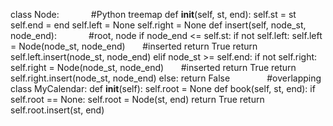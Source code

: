 class Node:             #Python treemap
def __init__(self, st, end):
self.st = st
self.end = end
self.left = None
self.right = None
def insert(self, node_st, node_end):             #root, node
if node_end <= self.st:
if not self.left:
self.left = Node(node_st, node_end)        #inserted
return True
return self.left.insert(node_st, node_end)
elif node_st >= self.end:
if not self.right:
self.right = Node(node_st, node_end)        #inserted
return True
return self.right.insert(node_st, node_end)
else:
return False               #overlapping
​
class MyCalendar:
def __init__(self):
self.root = None
def book(self, st, end):
if self.root == None:
self.root = Node(st, end)
return True
return self.root.insert(st, end)
​